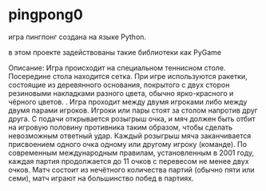 # pingpong0
игра пингпонг создана на языке Python. 

в этом проекте задействованы такие библиотеки как PyGame

Описание:
Игра происходит на специальном теннисном столе. Посередине стола находится сетка. При игре используются ракетки, состоящие из деревянного основания, покрытого с двух сторон резиновыми накладками разного цвета, обычно ярко-красного и чёрного цветов. .
Игра проходит между двумя игроками либо между двумя парами игроков. Игроки или пары стоят за столом напротив друг друга. С подачи открывается розыгрыш очка, и мяч должен быть отбит на игровую половину противника таким образом, чтобы сделать невозможным ответный удар.
Каждый розыгрыш мяча заканчивается присвоением одного очка одному или другому игроку (команде). По современным международным правилам, установленным в 2001 году, каждая партия продолжается до 11 очков с перевесом не менее двух очков. Матч состоит из нечётного количества партий (обычно пяти или семи), матч играют на большинство побед в партиях.
